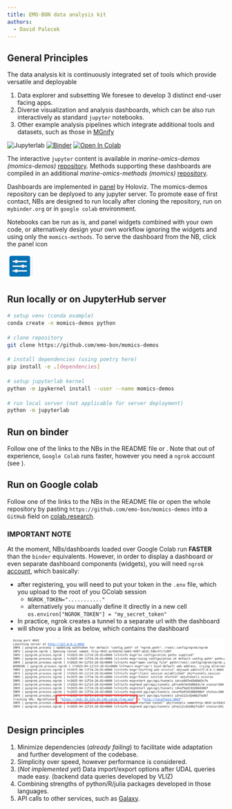 ```yaml
---
title: EMO-BON data analysis kit
authors:
  - David Palecek
---
```


## General Principles

The data analysis kit is continuously integrated set of tools which provide versatile and deployable

1. Data explorer and subsetting We foresee to develop 3 distinct end-user facing apps.
2. Diverse visualization and analysis dashboards, which can be also run interactively as standard `jupyter` notebooks.
3. Other example analysis pipelines which integrate additional tools and datasets, such as those in [MGnify](https://www.ebi.ac.uk/metagenomics)

![Jupyterlab](https://img.shields.io/badge/Jupyter-notebook-brightgreen)
[![Binder](https://mybinder.org/badge_logo.svg)](https://mybinder.org/v2/gh/emo-bon/momics-demos/HEAD)
[![Open In Colab](https://colab.research.google.com/assets/colab-badge.svg)](https://colab.research.google.com/github/palec87/momics-demos/)

The interactive `jupyter` content is available in *marine-omics-demos (momics-demos)* [repository](https://github.com/emo-bon/momics-demos). Methods supporting these dashboards are compiled in an additional *marine-omics-methods (momics)* [repository](https://github.com/emo-bon/marine-omics-methods).

Dashboards are implemented in [panel](https://panel.holoviz.org/) by Holoviz. The momics-demos repository can be deplyoed to any jupyter server. To promote ease of first contact, NBs are designed to run locally after cloning the repository, run on `mybinder.org` or in `google colab` environment.

Notebooks can be run as is, and panel widgets combined with your own code, or alternatively design your own workflow ignoring the widgets and using only the `momics-methods`. To serve the dashboard from the NB, click the panel icon

![panel icon](../assets/figs/panel_icon.png)

## Run locally or on JupyterHub server

```bash
# setup venv (conda example)
conda create -n momics-demos python

# clone repository
git clone https://github.com/emo-bon/momics-demos

# install dependencies (using poetry here)
pip install -e .[dependencies]

# setup jupyterlab kernel
python -m ipykernel install --user --name momics-demos

# run local server (not applicable for server deployment)
python -m jupyterlab
```

## Run on binder

Follow one of the links to the NBs in the README file or . Note that out of experience, `Google Colab` runs faster, however you need a `ngrok` account (see [](#important-note)).

## Run on Google colab

Follow one of the links to the NBs in the README file or open the whole repository by pasting `https://github.com/emo-bon/momics-demos` into a `GitHub` field on [colab.research](https://colab.research.google.com/).

### IMPORTANT NOTE

At the moment, NBs/dashboards loaded over Google Colab run **FASTER** than the `binder` equivalents. However, in order to display a dashboard or even separate dashboard components (widgets), you will need `ngrok` [account](https://ngrok.com/), which basically:

- after registering, you will need to put your token in the `.env` file, which you upload to the root of you GColab session
  - `NGROK_TOKEN="..........."`
  - alternatively you manually define it directly in a new cell `os.environ["NGROK_TOKEN"] = "my_secret_token"`
- In practice, ngrok creates a tunnel to a separate url with the dashboard
- will show you a link as below, which contains the dashboard

![ngrok tunnel](../assets/figs/ngrok_colab_screenshot_red.png)

## Design principles

1. Minimize dependencies (*already failing*) to facilitate wide adaptation and further development of the codebase.
2. Simplicity over speed, however performance is considered.
3. (*Not implemented yet*) Data import/export options after UDAL queries made easy. (backend data queries developed by VLIZ)
4. Combining strengths of python/R/julia packages developed in those languages.
5. API calls to other services, such as [Galaxy](https://earth-system.usegalaxy.eu/).
